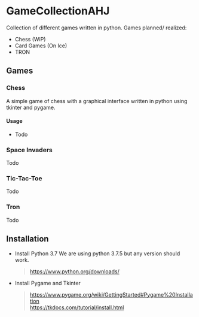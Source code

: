 # GameCollectionAHJ
Collection of different games written in python.
Games planned/ realized:  
- Chess (WiP)
- Card Games (On Ice)
- TRON

## Games

### Chess
A simple game of chess with a graphical interface written in python using tkinter and pygame. 

#### Usage
- Todo

### Space Invaders
Todo

### Tic-Tac-Toe
Todo

### Tron
Todo

## Installation

- Install Python 3.7 We are using python 3.7.5 but any version should work.
  > https://www.python.org/downloads/
- Install Pygame and Tkinter 
  > https://www.pygame.org/wiki/GettingStarted#Pygame%20Installation   
  > https://tkdocs.com/tutorial/install.html



